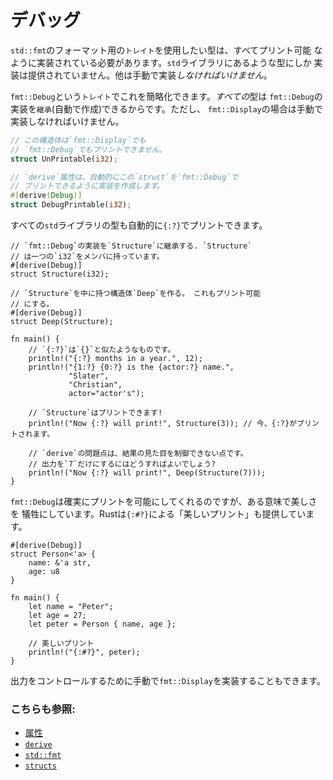 # デバッグ

`std::fmt`のフォーマット用の`トレイト`を使用したい型は、すべてプリント可能
なように実装されている必要があります。`std`ライブラリにあるような型にしか
実装は提供されていません。他は手動で実装*しなければいけません*。

`fmt::Debug`という`トレイト`でこれを簡略化できます。*すべての*型は
`fmt::Debug`の実装を`継承`(自動で作成)できるからです。ただし、
`fmt::Display`の場合は手動で実装しなければいけません。

```rust
// この構造体は`fmt::Display`でも
// `fmt::Debug`でもプリントできません。
struct UnPrintable(i32);

// `derive`属性は、自動的にこの`struct`を`fmt::Debug`で
// プリントできるように実装を作成します。
#[derive(Debug)]
struct DebugPrintable(i32);
```

すべての`std`ライブラリの型も自動的に`{:?}`でプリントできます。

```rust,editable
// `fmt::Debug`の実装を`Structure`に継承する. `Structure`
// は一つの`i32`をメンバに持っています。
#[derive(Debug)]
struct Structure(i32);

// `Structure`を中に持つ構造体`Deep`を作る。 これもプリント可能
// にする。
#[derive(Debug)]
struct Deep(Structure);

fn main() {
    // `{:?}`は`{}`と似たようなものです。
    println!("{:?} months in a year.", 12);
    println!("{1:?} {0:?} is the {actor:?} name.",
             "Slater",
             "Christian",
             actor="actor's");

    // `Structure`はプリントできます!
    println!("Now {:?} will print!", Structure(3)); // 今、{:?}がプリントされます。
    
    // `derive`の問題点は、結果の見た目を制御できない点です。
    // 出力を`7`だけにするにはどうすればよいでしょう?
    println!("Now {:?} will print!", Deep(Structure(7)));
}
```

`fmt::Debug`は確実にプリントを可能にしてくれるのですが、ある意味で美しさを
犠牲にしています。Rustは`{:#?}`による「美しいプリント」も提供しています。

```rust,editable
#[derive(Debug)]
struct Person<'a> {
    name: &'a str,
    age: u8
}

fn main() {
    let name = "Peter";
    let age = 27;
    let peter = Person { name, age };

    // 美しいプリント
    println!("{:#?}", peter);
}
```

出力をコントロールするために手動で`fmt::Display`を実装することもできます。

### こちらも参照:

- [属性][attributes]
- [`derive`][derive]
- [`std::fmt`][fmt]
- [`structs`][structs]

[attributes]: https://doc.rust-lang.org/reference/attributes.html
[derive]: ../../trait/derive.md
[fmt]: https://doc.rust-lang.org/std/fmt/
[structs]: ../../custom_types/structs.md

